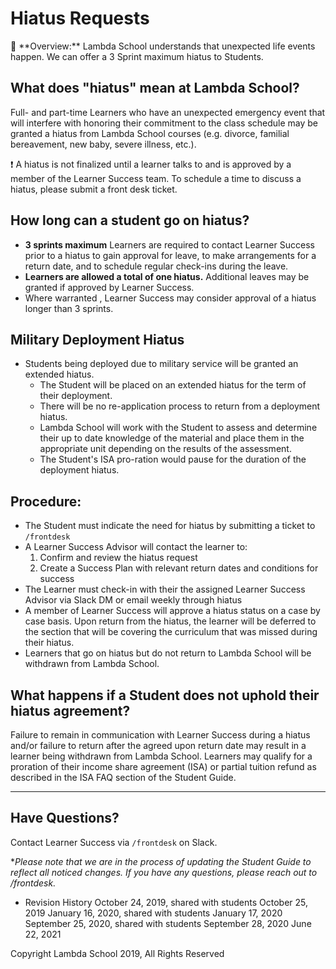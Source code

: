# Hiatus Requests

<aside>
📌 **Overview:** Lambda School understands that unexpected life events happen. We can offer a 3 Sprint maximum hiatus to Students.

</aside>

## What does "hiatus" mean at Lambda School?

Full- and part-time Learners who have an unexpected emergency event that will interfere with honoring their commitment to the class schedule may be granted a hiatus from Lambda School courses (e.g. divorce, familial bereavement, new baby, severe illness, etc.).

<aside>
❗ A hiatus is not finalized until a learner talks to and is approved by a member of the Learner Success team. To schedule a time to discuss a hiatus, please submit a front desk ticket.

</aside>

## How long can a student go on hiatus?

- **3 sprints maximum**
  Learners are required to contact Learner Success prior to a hiatus to gain approval for leave, to make arrangements for a return date, and to schedule regular check-ins during the leave.
- **Learners are allowed a total of one hiatus.**
  Additional leaves may be granted if approved by Learner Success.
- Where warranted , Learner Success may consider approval of a hiatus longer than 3 sprints.

## Military Deployment Hiatus

- Students being deployed due to military service will be granted an extended hiatus.
  - The Student will be placed on an extended hiatus for the term of their deployment.
  - There will be no re-application process to return from a deployment hiatus.
  - Lambda School will work with the Student to assess and determine their up to date knowledge of the material and place them in the appropriate unit depending on the results of the assessment.
  - The Student's ISA pro-ration would pause for the duration of the deployment hiatus.

## Procedure:

- The Student must indicate the need for hiatus by submitting a ticket to `/frontdesk`
- A Learner Success Advisor will contact the learner to:
  1. Confirm and review the hiatus request
  2. Create a Success Plan with relevant return dates and conditions for success
- The Learner must check-in with their the assigned Learner Success Advisor via Slack DM or email weekly through hiatus
- A member of Learner Success will approve a hiatus status on a case by case basis. Upon return from the hiatus, the learner will be deferred to the section that will be covering the curriculum that was missed during their hiatus.
- Learners that go on hiatus but do not return to Lambda School will be withdrawn from Lambda School.

## What happens if a Student does not uphold their hiatus agreement?

Failure to remain in communication with Learner Success during a hiatus and/or failure to return after the agreed upon return date may result in a learner being withdrawn from Lambda School. Learners may qualify for a proration of their income share agreement (ISA) or partial tuition refund as described in the ISA FAQ section of the Student Guide.

---

## Have Questions?

Contact Learner Success via `/frontdesk` on Slack.

\*_Please note that we are in the process of updating the Student Guide to reflect all noticed changes. If you have any questions, please reach out to /frontdesk._

- Revision History
  October 24, 2019, shared with students October 25, 2019
  January 16, 2020, shared with students January 17, 2020
  September 25, 2020, shared with students September 28, 2020
  June 22, 2021

Copyright Lambda School 2019, All Rights Reserved
